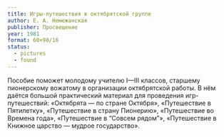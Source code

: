 ```yaml
---
title: Игры-путешествия в октябрятской группе
author: Е. А. Немежанская
publisher: Просвещение
year: 1981
format: 60×90/16
status:
  - pictures
  - found
---
```


Пособие поможет молодому учителю I—III классов, старшему пионерскому вожатому в организации октябрятской работы. В нём даётся большой практический материал для проведения игр-путешествий: «Октябрята — по стране Октября», «Путешествие в Пятилетку», «Путешествие в страну Пионерию», «Путешествие во Времена года», «Путешествие в “Совсем рядом”», «Путешествие в Книжное царство — мудрое государство».

